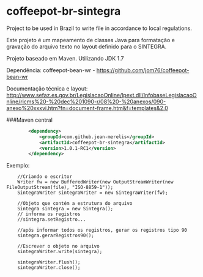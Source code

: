 coffeepot-br-sintegra
=====================

Project to be used in Brazil to write file in accordance to local regulations.

Este projeto é um mapeamento de classes Java para formatação e gravação do arquivo texto no layout definido para o SINTEGRA.

Projeto baseado em Maven. Utilizando JDK 1.7

Dependência: coffeepot-bean-wr - 
	https://github.com/jom76/coffeepot-bean-wr
	
Documentação técnica e layout:
  http://www.sefaz.es.gov.br/LegislacaoOnline/lpext.dll/InfobaseLegislacaoOnline/ricms%20-%20dec%201090-r/08%20-%20anexos/090-anexo%20xxxvi.htm?fn=document-frame.htm&f=templates&2.0	
 

###Maven central

```xml
        <dependency>
            <groupId>com.github.jean-merelis</groupId>
            <artifactId>coffeepot-br-sintegra</artifactId>
            <version>1.0.1-RC1</version>         
        </dependency> 
```


Exemplo:

		//Criando o escritor
		Writer fw = new BufferedWriter(new OutputStreamWriter(new FileOutputStream(file), "ISO-8859-1"));       
		SintegraWriter sintegraWriter = new SintegraWriter(fw);
		
		//Objeto que contém a estrutura do arquivo
		Sintegra sintegra = new Sintegra();
		// informa os registros
		//sintegra.setRegistro...
		
		//após informar todos os registros, gerar os registros tipo 90
		sintegra.gerarRegistros90();
		
		//Escrever o objeto no arquivo
        sintegraWriter.write(sintegra);		
 
		sintegraWriter.flush();
        sintegraWriter.close();
